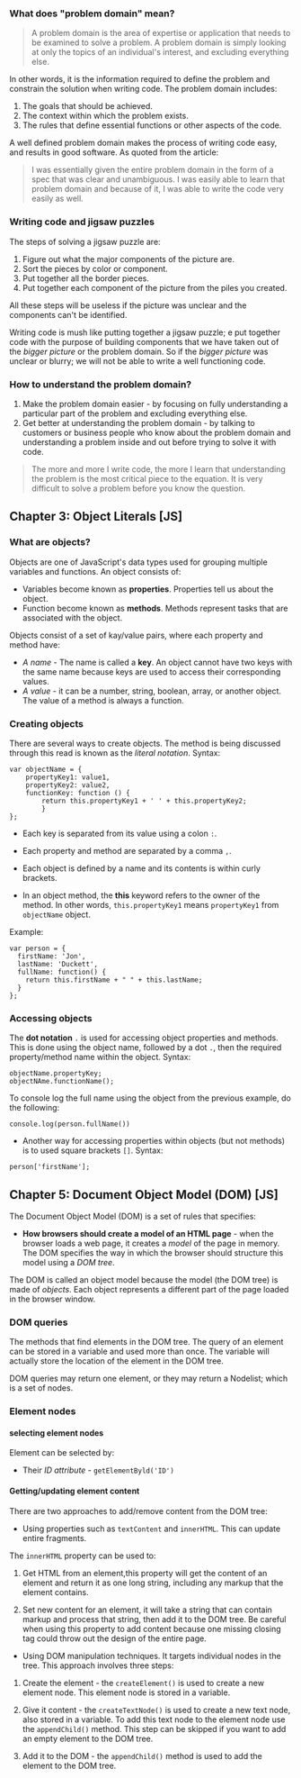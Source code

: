 


### What does "problem domain" mean?

> A problem domain is the area of expertise or application that needs to be examined to solve a problem. A problem domain is simply looking at only the topics of an individual's interest, and excluding everything else.

In other words, it is the information required to define the problem and constrain the solution when writing code. The problem domain includes:

1. The goals that should be achieved.
2. The context within which the problem exists.
3. The rules that define essential functions or other aspects of the code.

A well defined problem domain makes the process of writing code easy, and results in good software. As quoted from the article:
> I was essentially given the entire problem domain in the form of a spec that was clear and unambiguous. I was easily able to learn that problem domain and because of it, I was able to write the code very easily as well.

### Writing code and jigsaw puzzles

The steps of solving a jigsaw puzzle are:

1. Figure out what the major components of the picture are.
2. Sort the pieces by color or component.
3. Put together all the border pieces.
4. Put together each component of the picture from the piles you created.

All these steps will be useless if the picture was unclear and the components can't be identified.

Writing code is mush like putting together a jigsaw puzzle; e put together code with the purpose of building components that we have taken out of the *bigger picture* or the problem domain. So if the *bigger picture* was unclear or blurry; we will not be able to write a well functioning code.

### How to understand the problem domain?

1. Make the problem domain easier - by focusing on fully understanding a particular part of the problem and excluding everything else.
2. Get better at understanding the problem domain - by talking to customers or business people who know about the problem domain and understanding a problem inside and out before trying to solve it with code.

> The more and more I write code, the more I learn that understanding the problem is the most critical piece to the equation. It is very difficult to solve a problem before you know the question.

## Chapter 3: Object Literals [JS]

### What are objects?

Objects are one of JavaScript's data types used for grouping multiple variables and functions. An object consists of:

* Variables become known as **properties**. Properties tell us about the object.
* Function become known as **methods**. Methods represent tasks that are associated with the object.

Objects consist of a set of kay/value pairs, where each property and method have:

* *A name* - The name is called a **key**. An object cannot have two keys with the same name because keys are used to access their corresponding values. 
* *A value* - it can be a number, string, boolean, array, or another object. The value of a method is always a function.

### Creating objects

There are several ways to create objects. The method is being discussed through this read is known as the *literal notation*. Syntax:

```
var objectName = { 
    propertyKey1: value1,
    propertyKey2: value2,
    functionKey: function () { 
        return this.propertyKey1 + ' ' + this.propertyKey2;
        } 
};
```

* Each key is separated from its value using a colon `:`.

* Each property and method are separated by a comma `,`. 

* Each object is defined by a name and its contents is within curly brackets.

* In an object method, the **this** keyword refers to the owner of the method. In other words, `this.propertyKey1` means `propertyKey1` from `objectName` object.

Example:

```
var person = {
  firstName: 'Jon',
  lastName: 'Duckett',
  fullName: function() {
    return this.firstName + " " + this.lastName;
  }
};
```

### Accessing objects

The **dot notation** `.` is used for accessing object properties and methods. This is done using the object name, followed by a dot `.`, then the required property/method name within the object. Syntax: 

```
objectName.propertyKey;
objectNAme.functionName();
```

To console log the full name using the object from the previous example, do the following:

```
console.log(person.fullName())
```

* Another way for accessing properties within objects (but not methods) is to used square brackets `[]`. Syntax:

```
person['firstName'];
```

## Chapter 5: Document Object Model (DOM) [JS]

The Document Object Model (DOM) is a set of rules that specifies: 

* **How browsers should create a model of an HTML page** - when the browser loads a web page, it creates a *model* of the page in memory. The DOM specifies the way in which the browser should structure this model using a *DOM tree*.

The DOM is called an object model because the model (the DOM tree) is made of *objects*. Each object represents a different part of the page loaded in the browser window. 


### DOM queries

The methods that find elements in the DOM tree. The query of an element can be stored in a variable and used more than once. The variable will actually store the location of the element in the DOM tree.

DOM queries may return one element, or they may return a Nodelist; which is a set of nodes.

### Element nodes

#### selecting element nodes

Element can be selected by:

* Their *ID attribute* - `getElementByld('ID')`


#### Getting/updating element content

There are two approaches to add/remove content from the DOM tree:

* Using properties such as `textContent` and `innerHTML`. This can update entire fragments. 

The `innerHTML` property can be used to:

1. Get HTML from an element,this property will get the content of an element and return it as one long string, including any markup that the element contains.

2. Set new content for an element, it will take a string that can contain markup and process that string, then add it to the DOM tree.
Be careful when using this property to add content because one missing closing tag could throw out the design of the entire page.

* Using DOM manipulation techniques. It targets individual nodes in the tree. This approach involves three steps:

1. Create the element - the `createElement()` is used to create a new element node. This element node is stored in a variable.

2. Give it content - the `createTextNode()` is used to create a new text node, also stored in a variable. To add this text node to the element node use the `appendChild()` method. This step can be skipped if you want to add an empty element to the DOM tree.

3. Add it to the DOM - the `appendChild()` method is used to add the element to the DOM tree.
